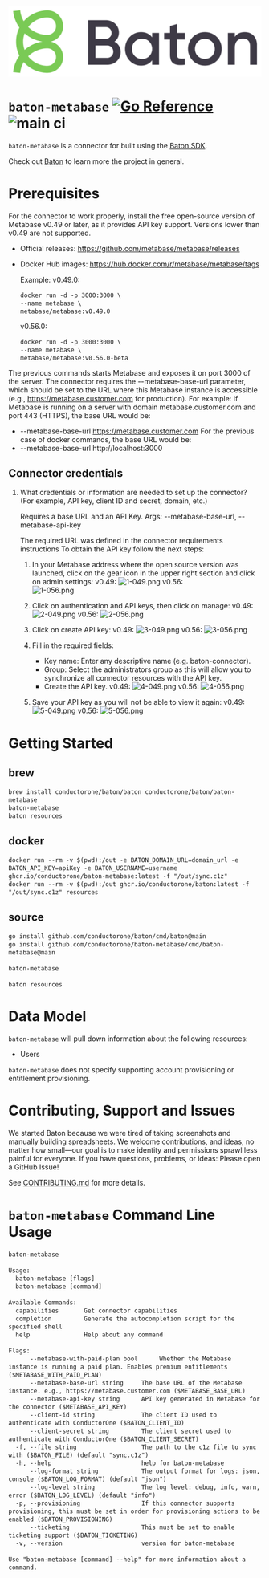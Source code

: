 ![Baton Logo](./baton-logo.png)

# `baton-metabase` [![Go Reference](https://pkg.go.dev/badge/github.com/conductorone/baton-metabase.svg)](https://pkg.go.dev/github.com/conductorone/baton-metabase) ![main ci](https://github.com/conductorone/baton-metabase/actions/workflows/main.yaml/badge.svg)

`baton-metabase` is a connector for built using the [Baton SDK](https://github.com/conductorone/baton-sdk).

Check out [Baton](https://github.com/conductorone/baton) to learn more the project in general.

# Prerequisites
For the connector to work properly, install the free open-source version of Metabase v0.49 or later, as it provides API key support.
Versions lower than v0.49 are not supported.

* Official releases: https://github.com/metabase/metabase/releases
* Docker Hub images: https://hub.docker.com/r/metabase/metabase/tags

  Example:
  v0.49.0:
  ```
  docker run -d -p 3000:3000 \
  --name metabase \
  metabase/metabase:v0.49.0
  ```
  v0.56.0:
  ```
  docker run -d -p 3000:3000 \
  --name metabase \
  metabase/metabase:v0.56.0-beta
  ```
The previous commands starts Metabase and exposes it on port 3000 of the server.
The connector requires the --metabase-base-url parameter, which should be set to the URL where this Metabase instance is accessible (e.g., https://metabase.customer.com for production).
For example:
If Metabase is running on a server with domain metabase.customer.com and port 443 (HTTPS), the base URL would be:
* --metabase-base-url https://metabase.customer.com
  For the previous case of docker commands, the base URL would be:
* --metabase-base-url http://localhost:3000

## Connector credentials
1. What credentials or information are needed to set up the connector? (For example, API key, client ID and secret, domain, etc.)

   Requires a base URL and an API Key. Args: --metabase-base-url, --metabase-api-key

   The required URL was defined in the connector requirements instructions
   To obtain the API key follow the next steps:
    1. In your Metabase address where the open source version was launched, click on the gear icon in the upper right section and click on admin settings:
       v0.49:
       ![1-049.png](1-049.png)
       v0.56:   
       ![1-056.png](1-056.png)

    2. Click on authentication and API keys, then click on manage:
       v0.49:
       ![2-049.png](2-049.png)
       v0.56:
       ![2-056.png](2-056.png)

    3. Click on create API key:
       v0.49:
       ![3-049.png](3-049.png)
       v0.56:
       ![3-056.png](3-056.png)

    4. Fill in the required fields:
        * Key name: Enter any descriptive name (e.g. baton-connector).
        * Group: Select the administrators group as this will allow you to synchronize all connector resources with the API key.
        * Create the API key.
          v0.49:
          ![4-049.png](4-049.png)
          v0.56:
          ![4-056.png](4-056.png)

    5. Save your API key as you will not be able to view it again:
       v0.49:
       ![5-049.png](5-049.png)
       v0.56:
       ![5-056.png](5-056.png)

# Getting Started

## brew

```
brew install conductorone/baton/baton conductorone/baton/baton-metabase
baton-metabase
baton resources
```

## docker

```
docker run --rm -v $(pwd):/out -e BATON_DOMAIN_URL=domain_url -e BATON_API_KEY=apiKey -e BATON_USERNAME=username ghcr.io/conductorone/baton-metabase:latest -f "/out/sync.c1z"
docker run --rm -v $(pwd):/out ghcr.io/conductorone/baton:latest -f "/out/sync.c1z" resources
```

## source

```
go install github.com/conductorone/baton/cmd/baton@main
go install github.com/conductorone/baton-metabase/cmd/baton-metabase@main

baton-metabase

baton resources
```

# Data Model

`baton-metabase` will pull down information about the following resources:
- Users

`baton-metabase` does not specify supporting account provisioning or entitlement provisioning.

# Contributing, Support and Issues

We started Baton because we were tired of taking screenshots and manually
building spreadsheets. We welcome contributions, and ideas, no matter how
small&mdash;our goal is to make identity and permissions sprawl less painful for
everyone. If you have questions, problems, or ideas: Please open a GitHub Issue!

See [CONTRIBUTING.md](https://github.com/ConductorOne/baton/blob/main/CONTRIBUTING.md) for more details.

# `baton-metabase` Command Line Usage

```
baton-metabase

Usage:
  baton-metabase [flags]
  baton-metabase [command]

Available Commands:
  capabilities       Get connector capabilities
  completion         Generate the autocompletion script for the specified shell
  help               Help about any command

Flags:
      --metabase-with-paid-plan bool      Whether the Metabase instance is running a paid plan. Enables premium entitlements ($METABASE_WITH_PAID_PLAN)   
      --metabase-base-url string     The base URL of the Metabase instance. e.g., https://metabase.customer.com ($METABASE_BASE_URL)
      --metabase-api-key string      API key generated in Metabase for the connector ($METABASE_API_KEY)
      --client-id string             The client ID used to authenticate with ConductorOne ($BATON_CLIENT_ID)
      --client-secret string         The client secret used to authenticate with ConductorOne ($BATON_CLIENT_SECRET)
  -f, --file string                  The path to the c1z file to sync with ($BATON_FILE) (default "sync.c1z")
  -h, --help                         help for baton-metabase
      --log-format string            The output format for logs: json, console ($BATON_LOG_FORMAT) (default "json")
      --log-level string             The log level: debug, info, warn, error ($BATON_LOG_LEVEL) (default "info")
  -p, --provisioning                 If this connector supports provisioning, this must be set in order for provisioning actions to be enabled ($BATON_PROVISIONING)
      --ticketing                    This must be set to enable ticketing support ($BATON_TICKETING)
  -v, --version                      version for baton-metabase

Use "baton-metabase [command] --help" for more information about a command.
```
